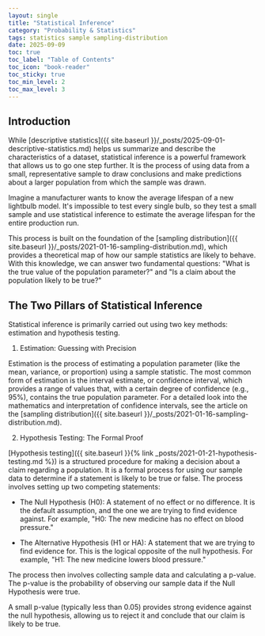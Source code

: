 ```yaml
---
layout: single
title: "Statistical Inference"
category: "Probability & Statistics"
tags: statistics sample sampling-distribution
date: 2025-09-09
toc: true
toc_label: "Table of Contents"
toc_icon: "book-reader"
toc_sticky: true
toc_min_level: 2
toc_max_level: 3
---
```


## Introduction

While [descriptive statistics]({{ site.baseurl }}/_posts/2025-09-01-descriptive-statistics.md) helps us summarize and describe the characteristics of a dataset, statistical inference is a powerful framework that allows us to go one step further. It is the process of using data from a small, representative sample to draw conclusions and make predictions about a larger population from which the sample was drawn.

Imagine a manufacturer wants to know the average lifespan of a new lightbulb model. It's impossible to test every single bulb, so they test a small sample and use statistical inference to estimate the average lifespan for the entire production run.

This process is built on the foundation of the [sampling distribution]({{ site.baseurl }}/_posts/2021-01-16-sampling-distribution.md), which provides a theoretical map of how our sample statistics are likely to behave. With this knowledge, we can answer two fundamental questions: "What is the true value of the population parameter?" and "Is a claim about the population likely to be true?"

## The Two Pillars of Statistical Inference

Statistical inference is primarily carried out using two key methods: estimation and hypothesis testing.

1. Estimation: Guessing with Precision

Estimation is the process of estimating a population parameter (like the mean, variance, or proportion) using a sample statistic. The most common form of estimation is the interval estimate, or confidence interval, which provides a range of values that, with a certain degree of confidence (e.g., 95%), contains the true population parameter. For a detailed look into the mathematics and interpretation of confidence intervals, see the article on the [sampling distribution]({{ site.baseurl }}/_posts/2021-01-16-sampling-distribution.md).

2. Hypothesis Testing: The Formal Proof

[Hypothesis testing]({{ site.baseurl }}{% link _posts/2021-01-21-hypothesis-testing.md %}) is a structured procedure for making a decision about a claim regarding a population. It is a formal process for using our sample data to determine if a statement is likely to be true or false. The process involves setting up two competing statements:

* The Null Hypothesis (H0​): A statement of no effect or no difference. It is the default assumption, and the one we are trying to find evidence against. For example, "H0​: The new medicine has no effect on blood pressure."

* The Alternative Hypothesis (H1​ or HA​): A statement that we are trying to find evidence for. This is the logical opposite of the null hypothesis. For example, "H1​: The new medicine lowers blood pressure."

The process then involves collecting sample data and calculating a p-value. The p-value is the probability of observing our sample data if the Null Hypothesis were true.

A small p-value (typically less than 0.05) provides strong evidence against the null hypothesis, allowing us to reject it and conclude that our claim is likely to be true.
